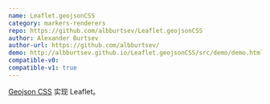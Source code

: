 ```yaml
---
name: Leaflet.geojsonCSS
category: markers-renderers
repo: https://github.com/albburtsev/Leaflet.geojsonCSS
author: Alexander Burtsev
author-url: https://github.com/albburtsev/
demo: http://albburtsev.github.io/Leaflet.geojsonCSS/src/demo/demo.html
compatible-v0:
compatible-v1: true
---
```


<a href="https://wiki.openstreetmap.org/wiki/Geojson_CSS">Geojson CSS</a> 实现 Leaflet。

